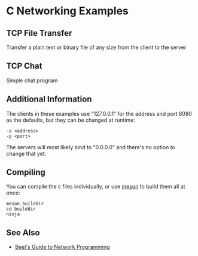 # C Networking Examples

## TCP File Transfer

Transfer a plain text or binary file of any size from the client to
the server

## TCP Chat

Simple chat program

## Additional Information

The clients in these examples use "127.0.0.1" for the address and port
8080 as the defaults, but they can be changed at runtime:

    -a <address>
    -p <port>

The servers will most likely bind to "0.0.0.0" and there's no option
to change that yet.

## Compiling

You can compile the c files individually, or use
[meson](https://mesonbuild.com/) to build them all at once:

    meson builddir
    cd builddir
    ninja

## See Also

* [Beej's Guide to Network Programming](https://beej.us/guide/bgnet/)
